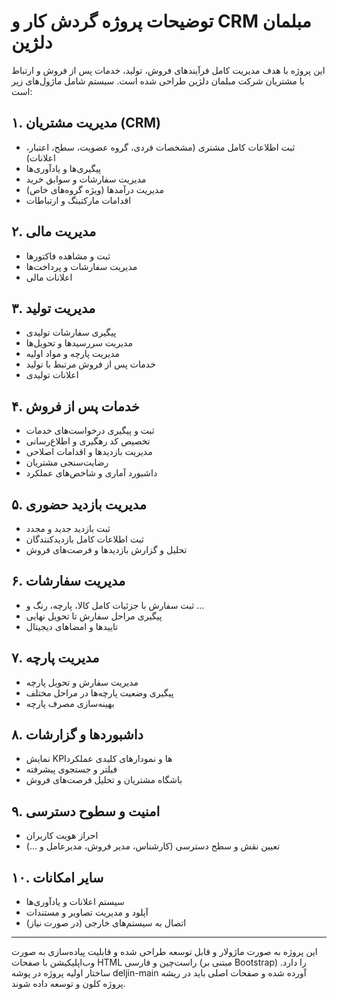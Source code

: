 # توضیحات پروژه گردش کار و CRM مبلمان دلژین

این پروژه با هدف مدیریت کامل فرآیندهای فروش، تولید، خدمات پس از فروش و ارتباط با مشتریان شرکت مبلمان دلژین طراحی شده است. سیستم شامل ماژول‌های زیر است:

## ۱. مدیریت مشتریان (CRM)
- ثبت اطلاعات کامل مشتری (مشخصات فردی، گروه عضویت، سطح، اعتبار، اعلانات)
- پیگیری‌ها و یادآوری‌ها
- مدیریت سفارشات و سوابق خرید
- مدیریت درآمدها (ویژه گروه‌های خاص)
- اقدامات مارکتینگ و ارتباطات

## ۲. مدیریت مالی
- ثبت و مشاهده فاکتورها
- مدیریت سفارشات و پرداخت‌ها
- اعلانات مالی

## ۳. مدیریت تولید
- پیگیری سفارشات تولیدی
- مدیریت سررسیدها و تحویل‌ها
- مدیریت پارچه و مواد اولیه
- خدمات پس از فروش مرتبط با تولید
- اعلانات تولیدی

## ۴. خدمات پس از فروش
- ثبت و پیگیری درخواست‌های خدمات
- تخصیص کد رهگیری و اطلاع‌رسانی
- مدیریت بازدیدها و اقدامات اصلاحی
- رضایت‌سنجی مشتریان
- داشبورد آماری و شاخص‌های عملکرد

## ۵. مدیریت بازدید حضوری
- ثبت بازدید جدید و مجدد
- ثبت اطلاعات کامل بازدیدکنندگان
- تحلیل و گزارش بازدیدها و فرصت‌های فروش

## ۶. مدیریت سفارشات
- ثبت سفارش با جزئیات کامل کالا، پارچه، رنگ و ...
- پیگیری مراحل سفارش تا تحویل نهایی
- تاییدها و امضاهای دیجیتال

## ۷. مدیریت پارچه
- مدیریت سفارش و تحویل پارچه
- پیگیری وضعیت پارچه‌ها در مراحل مختلف
- بهینه‌سازی مصرف پارچه

## ۸. داشبوردها و گزارشات
- نمایش KPIها و نمودارهای کلیدی عملکرد
- فیلتر و جستجوی پیشرفته
- باشگاه مشتریان و تحلیل فرصت‌های فروش

## ۹. امنیت و سطوح دسترسی
- احراز هویت کاربران
- تعیین نقش و سطح دسترسی (کارشناس، مدیر فروش، مدیرعامل و ...)

## ۱۰. سایر امکانات
- سیستم اعلانات و یادآوری‌ها
- آپلود و مدیریت تصاویر و مستندات
- اتصال به سیستم‌های خارجی (در صورت نیاز)

---

این پروژه به صورت ماژولار و قابل توسعه طراحی شده و قابلیت پیاده‌سازی به صورت وب‌اپلیکیشن با صفحات HTML راست‌چین و فارسی (مبتنی بر Bootstrap) را دارد. ساختار اولیه پروژه در پوشه deljin-main آورده شده و صفحات اصلی باید در ریشه پروژه کلون و توسعه داده شوند. 